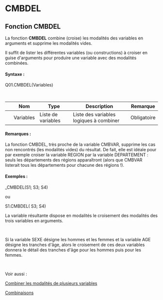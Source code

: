 # CMBDEL

## Fonction CMBDEL

La fonction **CMBDEL** combine (croise) les modalités des variables en arguments et supprime les modalités vides.&nbsp;

Il suffit de lister les différentes variables (ou constructions) à croiser en guise d'arguments pour produire une variable avec des modalités combinées.

#### Syntaxe :&nbsp;

Q01.CMBDEL(Variables)

&nbsp;

| &nbsp; | **Nom** |**Type**|**Description**|**Remarque** |
| --- | --- | --- | --- | --- |
| &nbsp; | Variables | Liste de variables | Liste des variables logiques à combiner | Obligatoire |


#### Remarques :

La fonction CMBDEL, très proche de la variable CMBVAR, supprime les cas non rencontrés (les modalités vides) du résultat. De fait, elle est idéale pour par exemple croiser la variable REGION par la variable DEPARTEMENT : seuls les départements des régions apparaîtront (alors que CMBVAR listerait tous les départements pour chacune des régions \!).

#### Exemples :

\_CMBDEL(S1; S3; S4)

ou&nbsp;

S1.CMBDEL( S3; S4)

La variable résultante dispose en modalités le croisement des modalités des trois variables en arguments.

&nbsp;

Si la variable SEXE désigne les hommes et les femmes et la variable AGE désigne les tranches d'âge, alors le croisement de ces deux variables donnera le détail des tranches d'âge pour les hommes puis pour les femmes.

&nbsp;

Voir aussi :&nbsp;

[Combiner les modalités de plusieurs variables](<Combinerlesmodalitesdeplusieurs1.md>)

[Combinaisons](<Combinerlesvariables1.md>)